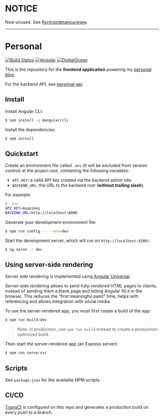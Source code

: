 # NOTICE

Now unused. See [florimondmanca/www](https://github.com/florimondmanca/www).

---

# Personal

[![Build Status](https://img.shields.io/travis/florimondmanca/personal.svg?style=flat-square)](https://travis-ci.org/florimondmanca/personal)
[![Angular](https://img.shields.io/badge/angular-7-blue.svg?style=flat-square)](https://angular.io)
[![DigitalOcean](https://img.shields.io/badge/digitalocean-deployed-0069fe.svg?style=flat-square)](https://digitalocean.com)

This is the repository for the **frontend application** powering my [personal blog](https://blog.florimond.dev).

For the backend API, see [personal-api](https://github.com/florimondmanca/personal-api).

## Install

Install Angular CLI:

```bash
$ npm install -g @angular/cli
```

Install the dependencies:

```bash
$ npm install
```

## Quickstart

Create an environment file called `.env` (it will be excluded from version control) at the project root, containing the following variables:

- `API_KEY`: a valid API key created via the backend admin site.
- `BACKEND_URL`: the URL to the backend root (**without trailing slash**).

For example:

```bash
# .env
API_KEY=myapikey
BACKEND_URL=http://localhost:8000
```

Generate your development environment file:

```bash
$ npm run config -- --env=dev
```

Start the development server, which will run on `http://localhost:4200/`:

```bash
$ ng serve -c dev
```

## Using server-side rendering

Server side rendering is implemented using [Angular Universal](https://angular.io/guide/universal#angular-universal-server-side-rendering).

Server-side rendering allows to send fully-rendered HTML pages to clients, instead of sending them a blank page and letting Angular fill it in the browser. This reduces the "first meaningful paint" time, helps with referencing and allows integration with social media.

To use the server-rendered app, you must first create a build of the app:

```bash
$ npm run build:dev
```

> Note: in production, use `npm run build` instead to create a production-optimized build.

Then start the server-rendered app (an Express server):

```bash
$ npm run serve:ssr
```

## Scripts

See `package.json` for the available NPM scripts.

## CI/CD

[TravisCI](https://travis-ci.org) is configured on this repo and generates a production build on every push to a branch.
